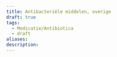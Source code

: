 ```yaml
---
title: Antibacteriële middelen, overige
draft: true
tags:
  - Medicatie/Antibiotica
  - draft
aliases: 
description:
---
```

